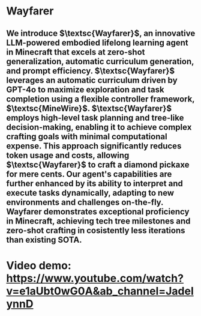 # Wayfarer

## We introduce $\textsc{Wayfarer}$, an innovative LLM-powered embodied lifelong learning agent in Minecraft that excels at zero-shot generalization, automatic curriculum generation, and prompt efficiency. $\textsc{Wayfarer}$ leverages an automatic curriculum driven by GPT-4o to maximize exploration and task completion using a flexible controller framework, $\textsc{MineWire}$. $\textsc{Wayfarer}$ employs high-level task planning and tree-like decision-making, enabling it to achieve complex crafting goals with minimal computational expense. This approach significantly reduces token usage and costs, allowing $\textsc{Wayfarer}$ to craft a diamond pickaxe for mere cents. Our agent's capabilities are further enhanced by its ability to interpret and execute tasks dynamically, adapting to new environments and challenges on-the-fly.  Wayfarer demonstrates exceptional proficiency in Minecraft, achieving tech tree milestones and zero-shot crafting in cosistently less iterations than existing SOTA.

# Video demo: https://www.youtube.com/watch?v=e1aUbt0wG0A&ab_channel=JadelynnD